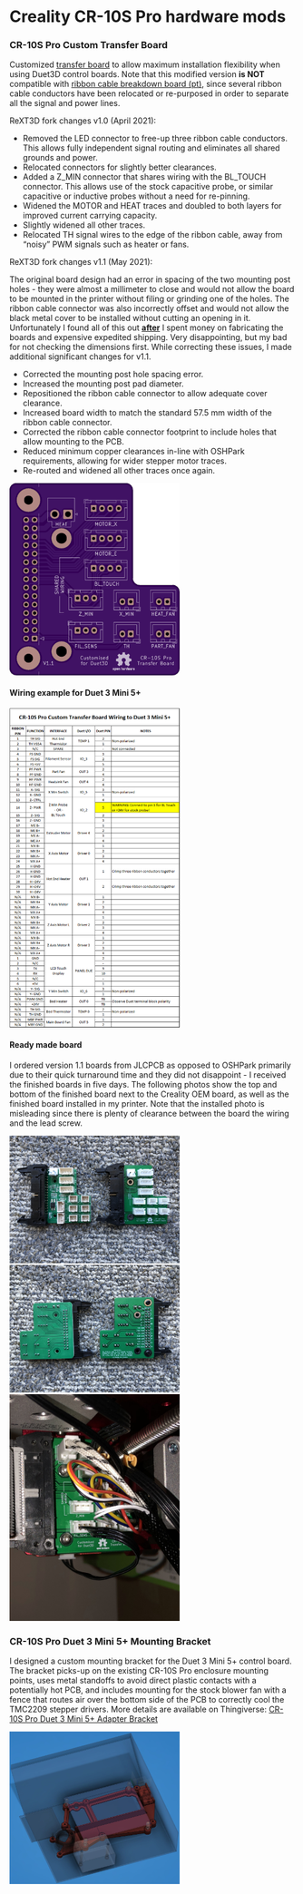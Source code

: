 # Creality CR-10S Pro hardware mods

### CR-10S Pro Custom Transfer Board

Customized [transfer board](Transfer_Board/) to allow maximum installation flexibility when using Duet3D control boards.  Note that this modified version **is NOT** compatible with [ribbon cable breakdown board (pt)](../RibbonCable_MB_BreakdownBoard_pt/), since several ribbon cable conductors have been relocated or re-purposed in order to separate all the signal and power lines.

ReXT3D fork changes v1.0 (April 2021):

- Removed the LED connector to free-up three ribbon cable conductors.  This allows fully independent signal routing and eliminates all shared grounds and power.
- Relocated connectors for slightly better clearances.
- Added a Z_MIN connector that shares wiring with the BL_TOUCH connector.  This allows use of the stock capacitive probe, or similar capacitive or inductive probes without a need for re-pinning.
- Widened the MOTOR and HEAT traces and doubled to both layers for improved current carrying capacity.
- Slightly widened all other traces.
- Relocated TH signal wires to the edge of the ribbon cable, away from “noisy” PWM signals such as heater or fans.

ReXT3D fork changes v1.1 (May 2021):

The original board design had an error in spacing of the two mounting post holes - they were almost a millimeter to close and would not allow the board to be mounted in the printer without filing or grinding one of the holes.  The ribbon cable connector was also incorrectly offset and would not allow the black metal cover to be installed without cutting an opening in it.  Unfortunately I found all of this out **<u>after</u>** I spent money on fabricating the boards and expensive expedited shipping.  Very disappointing, but my bad for not checking the dimensions first.  While correcting these issues, I made additional significant changes for v1.1.

  - Corrected the mounting post hole spacing error.
  - Increased the mounting post pad diameter.
  - Repositioned the ribbon cable connector to allow adequate cover clearance.
  - Increased board width to match the standard 57.5 mm width of the ribbon cable connector.
  - Corrected the ribbon cable connector footprint to include holes that allow mounting to the PCB.
  - Reduced minimum copper clearances in-line with OSHPark requirements, allowing for wider stepper motor traces.
  - Re-routed and widened all other traces once again.

<img src="https://github.com/ReXT3D/cr-10s-pro-mods/raw/duet3d/Transfer_Board/images/top.png" width="300">

#### Wiring example for Duet 3 Mini 5+
<img src="https://github.com/ReXT3D/cr-10s-pro-mods/raw/duet3d/Transfer_Board/images/duet3mini.png" width="300">

#### Ready made board
I ordered version 1.1 boards from JLCPCB as opposed to OSHPark primarily due to their quick turnaround time and they did not disappoint - I received the finished boards in five days.  The following photos  show the top and bottom of the finished board next to the Creality OEM board, as well as the finished board installed in my printer.  Note that the installed photo is misleading since there is plenty of clearance between the board the wiring and the lead screw.

<img src="https://github.com/ReXT3D/cr-10s-pro-mods/raw/duet3d/Transfer_Board/images/finished-top.jpg" width="300">

<img src="https://github.com/ReXT3D/cr-10s-pro-mods/raw/duet3d/Transfer_Board/images/finished-bottom.jpg" width="300">

<img src="https://github.com/ReXT3D/cr-10s-pro-mods/raw/duet3d/Transfer_Board/images/finished-installed.jpg" width="300">


### CR-10S Pro Duet 3 Mini 5+ Mounting Bracket

I designed a custom mounting bracket for the Duet 3 Mini 5+ control board.  The bracket picks-up on the existing CR-10S Pro enclosure mounting points, uses metal standoffs to avoid direct plastic contacts with a potentially hot PCB, and includes mounting for the stock blower fan with a fence that routes air over the bottom side of the PCB to correctly cool the TMC2209 stepper drivers.  More details are available on Thingiverse: [CR-10S Pro Duet 3 Mini 5+ Adapter Bracket](https://www.thingiverse.com/thing:4841999)

<img src="https://github.com/ReXT3D/cr-10s-pro-mods/raw/duet3d/CR-10S_Pro_Duet_3_Mini_5+_Mouning_Bracket/images/bracket-installed.jpg" width="300">